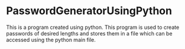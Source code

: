 # PasswordGeneratorUsingPython
This is a program created using python. This program is used to create passwords of desired lengths and stores them in a file which can be accessed using the python main file. 
